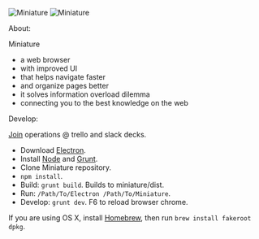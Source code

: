 ![Miniature](https://i.imgur.com/9Rshss4.png)
![Miniature](https://i.imgur.com/FJYTweW.png)

About:

Miniature
* a web browser
* with improved UI
* that helps navigate faster
* and organize pages better
* it solves information overload dilemma
* connecting you to the best knowledge on the web

Develop:

[Join](mailto:doreminiature@gmail.com?subject=Joining%20Miniature%20development&body=Applying%20for%20trello%20and%20slack%20invitations.) operations @ trello and slack decks.

* Download [Electron](https://github.com/electron/electron/releases).
* Install [Node](https://nodejs.org) and [Grunt](http://gruntjs.com).
* Clone Miniature repository.
* `npm install`.
* Build: `grunt build`. Builds to miniature/dist.
* Run: `/Path/To/Electron /Path/To/Miniature`.
* Develop: `grunt dev`. F6 to reload browser chrome.

If you are using OS X, install [Homebrew](http://brew.sh), then run `brew install fakeroot dpkg`.
